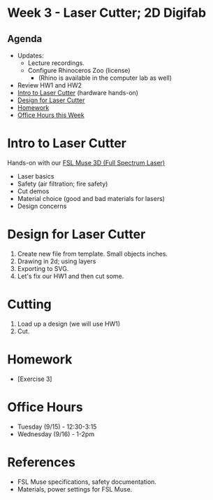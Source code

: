 # Week 3 - Laser Cutter; 2D Digifab
## Agenda
- Updates: 
  - Lecture recordings.
  - Configure Rhinoceros Zoo (license)
    - (Rhino is available in the computer lab as well)
- Review HW1 and HW2
- [Intro to Laser Cutter](#intro-to-laser-cutter) (hardware hands-on)
- [Design for Laser Cutter](#design-for-laser-cutter)
- [Homework](#homework)
- [Office Hours this Week](#office-hours)

# Intro to Laser Cutter

Hands-on with our [FSL Muse 3D (Full Spectrum Laser)](https://fslaser.com/fsl-muse-3d-autofocus-desktop-co2-laser-cutter-bundle/)
- Laser basics
- Safety (air filtration; fire safety)
- Cut demos
- Material choice (good and bad materials for lasers)
- Design concerns

# Design for Laser Cutter
1. Create new file from template. Small objects inches.
2. Drawing in 2d; using layers
3. Exporting to SVG.
4. Let's fix our HW1 and then cut some.

# Cutting
1. Load up a design (we will use HW1)
2. Cut.

# Homework
- [Exercise 3]

# Office Hours
- Tuesday (9/15) - 12:30-3:15
- Wednesday (9/16) - 1-2pm

# References
- FSL Muse specifications, safety documentation.
- Materials, power settings for FSL Muse.
